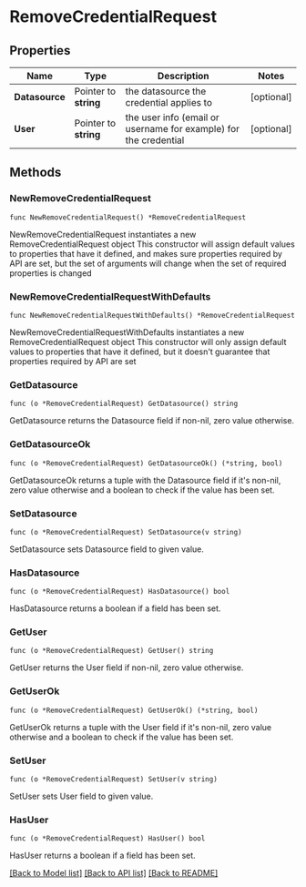 # RemoveCredentialRequest

## Properties

Name | Type | Description | Notes
------------ | ------------- | ------------- | -------------
**Datasource** | Pointer to **string** | the datasource the credential applies to | [optional] 
**User** | Pointer to **string** | the user info (email or username for example) for the credential | [optional] 

## Methods

### NewRemoveCredentialRequest

`func NewRemoveCredentialRequest() *RemoveCredentialRequest`

NewRemoveCredentialRequest instantiates a new RemoveCredentialRequest object
This constructor will assign default values to properties that have it defined,
and makes sure properties required by API are set, but the set of arguments
will change when the set of required properties is changed

### NewRemoveCredentialRequestWithDefaults

`func NewRemoveCredentialRequestWithDefaults() *RemoveCredentialRequest`

NewRemoveCredentialRequestWithDefaults instantiates a new RemoveCredentialRequest object
This constructor will only assign default values to properties that have it defined,
but it doesn't guarantee that properties required by API are set

### GetDatasource

`func (o *RemoveCredentialRequest) GetDatasource() string`

GetDatasource returns the Datasource field if non-nil, zero value otherwise.

### GetDatasourceOk

`func (o *RemoveCredentialRequest) GetDatasourceOk() (*string, bool)`

GetDatasourceOk returns a tuple with the Datasource field if it's non-nil, zero value otherwise
and a boolean to check if the value has been set.

### SetDatasource

`func (o *RemoveCredentialRequest) SetDatasource(v string)`

SetDatasource sets Datasource field to given value.

### HasDatasource

`func (o *RemoveCredentialRequest) HasDatasource() bool`

HasDatasource returns a boolean if a field has been set.

### GetUser

`func (o *RemoveCredentialRequest) GetUser() string`

GetUser returns the User field if non-nil, zero value otherwise.

### GetUserOk

`func (o *RemoveCredentialRequest) GetUserOk() (*string, bool)`

GetUserOk returns a tuple with the User field if it's non-nil, zero value otherwise
and a boolean to check if the value has been set.

### SetUser

`func (o *RemoveCredentialRequest) SetUser(v string)`

SetUser sets User field to given value.

### HasUser

`func (o *RemoveCredentialRequest) HasUser() bool`

HasUser returns a boolean if a field has been set.


[[Back to Model list]](../README.md#documentation-for-models) [[Back to API list]](../README.md#documentation-for-api-endpoints) [[Back to README]](../README.md)


